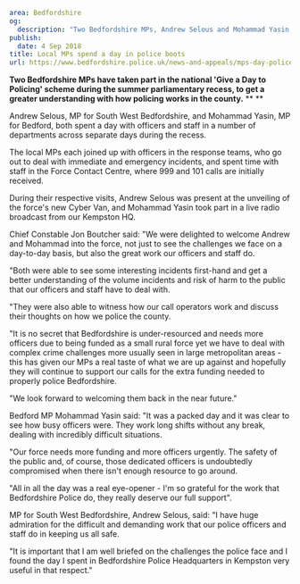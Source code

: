 ```yaml
area: Bedfordshire
og:
  description: "Two Bedfordshire MPs, Andrew Selous and Mohammad Yasin, took part in the national \u2018Give a Day to Policing\u2019 scheme."
publish:
  date: 4 Sep 2018
title: Local MPs spend a day in police boots
url: https://www.bedfordshire.police.uk/news-and-appeals/mps-day-police-sept18
```

**Two Bedfordshire MPs have taken part in the national 'Give a Day to Policing' scheme during the summer parliamentary recess, to get a greater understanding with how policing works in the county.** **
**

Andrew Selous, MP for South West Bedfordshire, and Mohammad Yasin, MP for Bedford, both spent a day with officers and staff in a number of departments across separate days during the recess.

The local MPs each joined up with officers in the response teams, who go out to deal with immediate and emergency incidents, and spent time with staff in the Force Contact Centre, where 999 and 101 calls are initially received.

During their respective visits, Andrew Selous was present at the unveiling of the force's new Cyber Van, and Mohammad Yasin took part in a live radio broadcast from our Kempston HQ.

Chief Constable Jon Boutcher said: "We were delighted to welcome Andrew and Mohammad into the force, not just to see the challenges we face on a day-to-day basis, but also the great work our officers and staff do.

"Both were able to see some interesting incidents first-hand and get a better understanding of the volume incidents and risk of harm to the public that our officers and staff have to deal with.

 "They were also able to witness how our call operators work and discuss their thoughts on how we police the county.

"It is no secret that Bedfordshire is under-resourced and needs more officers due to being funded as a small rural force yet we have to deal with complex crime challenges more usually seen in large metropolitan areas - this has given our MPs a real taste of what we are up against and hopefully they will continue to support our calls for the extra funding needed to properly police Bedfordshire.

"We look forward to welcoming them back in the near future."

Bedford MP Mohammad Yasin said: "It was a packed day and it was clear to see how busy officers were. They work long shifts without any break, dealing with incredibly difficult situations.

"Our force needs more funding and more officers urgently. The safety of the public and, of course, those dedicated officers is undoubtedly compromised when there isn't enough resource to go around.

"All in all the day was a real eye-opener - I'm so grateful for the work that Bedfordshire Police do, they really deserve our full support".

MP for South West Bedfordshire, Andrew Selous, said: "I have huge admiration for the difficult and demanding work that our police officers and staff do in keeping us all safe.

"It is important that I am well briefed on the challenges the police face and I found the day I spent in Bedfordshire Police Headquarters in Kempston very useful in that respect."
